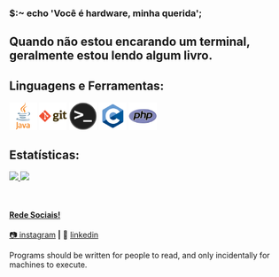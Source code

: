 ### $:~ echo 'Você é hardware, minha querida';

<h2>Quando não estou encarando um terminal, geralmente estou lendo algum livro.</h2>

## Linguagens e Ferramentas: 

<code><img height="50" src="https://raw.githubusercontent.com/github/explore/80688e429a7d4ef2fca1e82350fe8e3517d3494d/topics/java/java.png"></code>
<code><img height="50" src="https://raw.githubusercontent.com/github/explore/80688e429a7d4ef2fca1e82350fe8e3517d3494d/topics/git/git.png"></code>
<code><img height="50" src="https://raw.githubusercontent.com/github/explore/80688e429a7d4ef2fca1e82350fe8e3517d3494d/topics/terminal/terminal.png"></code>
<code><img height="50" src="https://raw.githubusercontent.com/github/explore/80688e429a7d4ef2fca1e82350fe8e3517d3494d/topics/c/c.png"></code>
<code><img height="50" src="https://raw.githubusercontent.com/github/explore/80688e429a7d4ef2fca1e82350fe8e3517d3494d/topics/php/php.png"></code>

## Estatísticas:
<div>
<a href="https://github.com/oestrangeiro">
<img loading="lazy" height="180em" src="https://github-readme-stats.vercel.app/api/top-langs/?username=oestrangeiro&layout=compact&langs_count=7&theme=dark"/>
<img loading="lazy" height="180em" src="https://github-readme-stats.vercel.app/api?username=oestrangeiro&show_icons=true&theme=dark&include_all_commits=true&count_private=true"/>
</div>



[instagram]: https://www.instagram.com/mateust2kk/
[linkedin]: https://www.linkedin.com/in/SEULINKEDIN/
<br>

#### Rede Sociais!

📷 [instagram][instagram] **|** 
👔 [linkedin][linkedin]

<p> Programs should be written for people to read, and only incidentally for machines to execute. </p>

